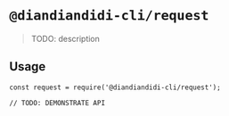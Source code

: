 # `@diandiandidi-cli/request`

> TODO: description

## Usage

```
const request = require('@diandiandidi-cli/request');

// TODO: DEMONSTRATE API
```

